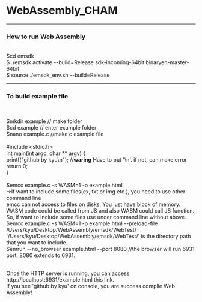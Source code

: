 # WebAssembly_CHAM
<hr>
<h3>How to run Web Assembly</h3> <br>
$cd emsdk <br>
$ ./emsdk activate --build=Release sdk-incoming-64bit binaryen-master-64bit <br>
$ source ./emsdk_env.sh --build=Release <br>

<hr>
<h3>To build example file</h3> <br>

$mkdir example // make folder <br>
$cd example // enter example folder <br>
$nano example.c //make c example file <br><br>
#include <stdio.h> <br>
int main(int argc, char ** argv) {<br>
  printf("github by kyu\n"); //**waring** Have to put '\n'. if not, can make error <br>
  return 0;<br>
}<br><br>
$emcc example.c -s WASM=1 -o example.html <br>
  ->If want to include some files(ex, txt or img etc.), you need to use other command line <br>
  emcc can not access to files on disks. You just have block of memory. WASM code could be called from JS and also WASM could   call JS function. <br>
  So, if want to include some files use under command line without above. <br>
  $emcc example.c -s WASM=1 -o example.html --preload-file /Users/kyu/Desktop/WebAssembly/emsdk/WebTest/ <br>
  '/Users/kyu/Desktop/WebAssembly/emsdk/WebTest/' is the directory path that you want to include.<br>
$emrun --no_browser example.html --port 8080 //the browser will run 6931 port. 8080 extends to 6931. <br><br>

Once the HTTP server is running, you can access http://localhost:6931/example.html this link. <br>
If you see 'github by kyu' on console, you are success complie Web Assembly!
